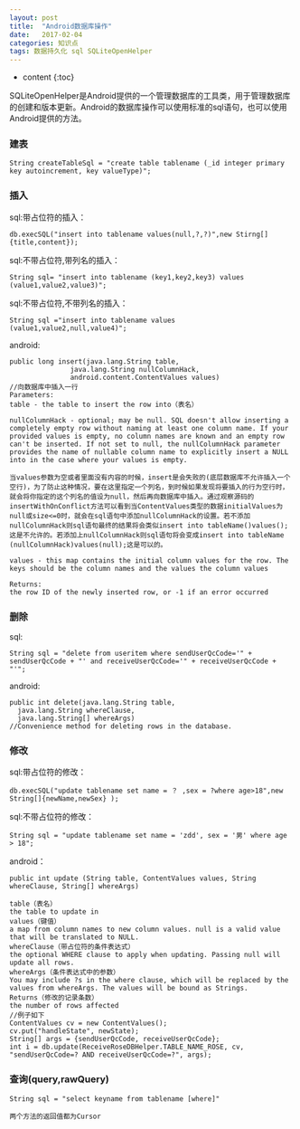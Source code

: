 ```yaml
---
layout: post
title:  "Android数据库操作"
date:   2017-02-04
categories: 知识点
tags: 数据持久化 sql SQLiteOpenHelper
---
```


* content
{:toc}

SQLiteOpenHelper是Android提供的一个管理数据库的工具类，用于管理数据库的创建和版本更新。Android的数据库操作可以使用标准的sql语句，也可以使用Android提供的方法。




### 建表

    String createTableSql = "create table tablename (_id integer primary key autoincrement, key valueType)";

### 插入

sql:带占位符的插入：

    db.execSQL("insert into tablename values(null,?,?)",new Stirng[]{title,content});

sql:不带占位符,带列名的插入：

    String sql= "insert into tablename (key1,key2,key3) values (value1,value2,value3)";

sql:不带占位符,不带列名的插入：

    String sql ="insert into tablename values (value1,value2,null,value4)";

android:

	public long insert(java.lang.String table,
                   java.lang.String nullColumnHack,
                   android.content.ContentValues values)
	//向数据库中插入一行
    Parameters:
    table - the table to insert the row into（表名）

    nullColumnHack - optional; may be null. SQL doesn't allow inserting a completely empty row without naming at least one column name. If your provided values is empty, no column names are known and an empty row can't be inserted. If not set to null, the nullColumnHack parameter provides the name of nullable column name to explicitly insert a NULL into in the case where your values is empty.

	当values参数为空或者里面没有内容的时候，insert是会失败的(底层数据库不允许插入一个空行)，为了防止这种情况，要在这里指定一个列名，到时候如果发现将要插入的行为空行时，就会将你指定的这个列名的值设为null，然后再向数据库中插入。通过观察源码的insertWithOnConflict方法可以看到当ContentValues类型的数据initialValues为null或size<=0时，就会在sql语句中添加nullColumnHack的设置。若不添加nullColumnHack则sql语句最终的结果将会类似insert into tableName()values();这是不允许的。若添加上nullColumnHack则sql语句将会变成insert into tableName (nullColumnHack)values(null);这是可以的。

    values - this map contains the initial column values for the row. The keys should be the column names and the values the column values

    Returns:
    the row ID of the newly inserted row, or -1 if an error occurred

### 删除

sql:

    String sql = "delete from useritem where sendUserQcCode='" + sendUserQcCode + "' and receiveUserQcCode='" + receiveUserQcCode + "'";

android:

    public int delete(java.lang.String table,
      java.lang.String whereClause,
      java.lang.String[] whereArgs)
	//Convenience method for deleting rows in the database.

### 修改

sql:带占位符的修改：

    db.execSQL("update tablename set name = ？ ,sex = ?where age>18",new String[]{newName,newSex} );

sql:不带占位符的修改：

    String sql = "update tablename set name = 'zdd', sex = '男' where age > 18";

android：

    public int update (String table, ContentValues values, String whereClause, String[] whereArgs)
    
    table（表名）
    the table to update in
    values（键值）
    a map from column names to new column values. null is a valid value that will be translated to NULL.
    whereClause（带占位符的条件表达式）
    the optional WHERE clause to apply when updating. Passing null will update all rows.
    whereArgs（条件表达式中的参数）
    You may include ?s in the where clause, which will be replaced by the values from whereArgs. The values will be bound as Strings.
    Returns（修改的记录条数）
    the number of rows affected
    //例子如下
    ContentValues cv = new ContentValues();
    cv.put("handleState", newState);
    String[] args = {sendUserQcCode, receiveUserQcCode};
    int i = db.update(ReceiveRoseDBHelper.TABLE_NAME_ROSE, cv, "sendUserQcCode=? AND receiveUserQcCode=?", args);

### 查询(query,rawQuery)

    String sql = "select keyname from tablename [where]"

	两个方法的返回值都为Cursor